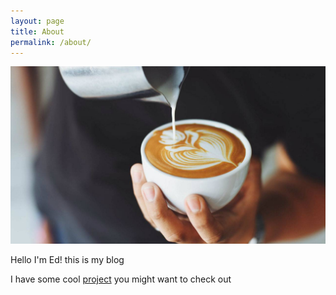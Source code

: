 ```yaml
---
layout: page
title: About
permalink: /about/
---
```


![Coffee Cup](/images/coffee.jpg)

Hello I'm Ed! this is my blog

I have some cool [project](/projects) you might want to check out 